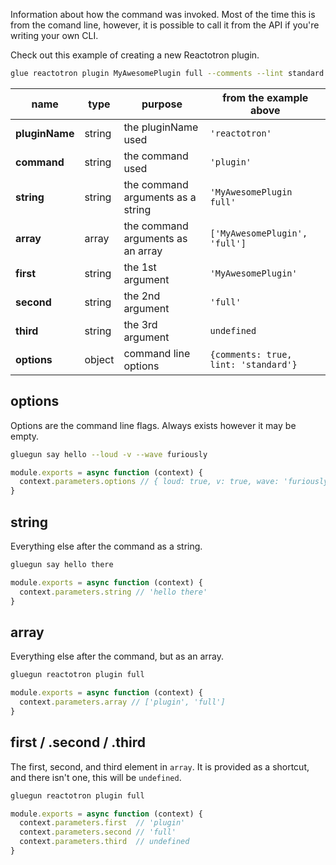 Information about how the command was invoked. Most of the time this is from the comand line, however, 
it is possible to call it from the API if you're writing your own CLI.

Check out this example of creating a new Reactotron plugin.

```sh
glue reactotron plugin MyAwesomePlugin full --comments --lint standard
```

| name           | type   | purpose                           | from the example above               |
| -------------- | ------ | --------------------------------- | ------------------------------------ |
| **pluginName** | string | the pluginName used               | `'reactotron'`                       |
| **command**    | string | the command used                  | `'plugin'`                           |
| **string**     | string | the command arguments as a string | `'MyAwesomePlugin full'`             |
| **array**      | array  | the command arguments as an array | `['MyAwesomePlugin', 'full']`        |
| **first**      | string | the 1st argument                  | `'MyAwesomePlugin'`                  |
| **second**     | string | the 2nd argument                  | `'full'`                             |
| **third**      | string | the 3rd argument                  | `undefined`                          |
| **options**    | object | command line options              | `{comments: true, lint: 'standard'}` |

## options
Options are the command line flags. Always exists however it may be empty.

```sh
gluegun say hello --loud -v --wave furiously
```

```js
module.exports = async function (context) {
  context.parameters.options // { loud: true, v: true, wave: 'furiously' }
}
```

## string
Everything else after the command as a string.

```sh
gluegun say hello there
```

```js
module.exports = async function (context) {
  context.parameters.string // 'hello there'
}
```

## array
Everything else after the command, but as an array.

```sh
gluegun reactotron plugin full
```

```js
module.exports = async function (context) {
  context.parameters.array // ['plugin', 'full']
}
```

## first / .second / .third
The first, second, and third element in `array`. It is provided as a shortcut, and there isn't one, 
this will be `undefined`.

```sh
gluegun reactotron plugin full
```

```js
module.exports = async function (context) {
  context.parameters.first  // 'plugin'
  context.parameters.second // 'full'
  context.parameters.third  // undefined
}
```
